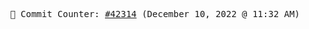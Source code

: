 <p align="center">
    <samp>
        📮 Commit Counter: <a href="https://github.com/Javascript-void0/Javascript-void0/commits/main">#42314</a> (December 10, 2022 @ 11:32 AM)
    </samp>
</p>